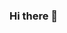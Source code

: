 ### Hi there 👋

<!--
**Yesuko/Yesuko** is a ✨ _special_ ✨ repository because its `README.md` (this file) appears on your GitHub profile.

👋 Hi, I’m @Yesuko
👀 I’m interested in building cross platform apps
🌱 I’m currently learning flutter, firebase and node.js
💞️ I’m looking to collaborate on flutter projects
📫 How to reach me- twitter: @kofi_yesuko, mail: yesukotagbor@gmail.com
- ⚡ Fun fact: i love communicating 
-->
